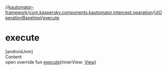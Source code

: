 //[kautomator-framework](../../index.md)/[com.kaspersky.components.kautomator.intercept.operation](../index.md)/[UiOperationBaseImpl](index.md)/[execute](execute.md)



# execute  
[androidJvm]  
Content  
open override fun [execute](execute.md)(innerView: [View](index.md))  



